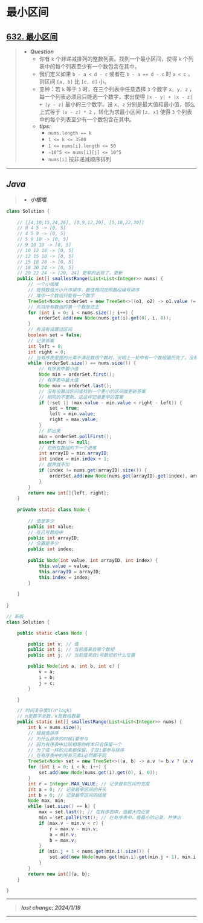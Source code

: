 # 最小区间

## [632. 最小区间](https://leetcode.cn/problems/smallest-range-covering-elements-from-k-lists/)

> - ***Question***
>   - 你有 `k` 个非递减排列的整数列表。找到一个最小区间，使得 `k` 个列表中的每个列表至少有一个数包含在其中。
>   - 我们定义如果 `b - a < d - c` 或者在 `b - a == d - c` 时 `a < c` ，则区间 `[a, b]` 比 `[c, d]` 小。
>   - 变种：若 `k` 等于 `3` 时，在三个列表中任意选择 `3` 个数字 `x, y, z` ，每一个列表必须且只能选一个数字，求出使得 `|x - y| + |x - z| + |y - z|` 最小的三个数字。设 `x, z` 分别是最大值和最小值，那么上式等于 `(x - z) * 2` ，转化为求最小区间 `[z, x]` 使得 `3` 个列表中的每个列表至少有一个数包含在其中。
>   - ***tips:***
>     - `nums.length == k`
>     - `1 <= k <= 3500`
>     - `1 <= nums[i].length <= 50`
>     - `-10^5 <= nums[i][j] <= 10^5`
>     - `nums[i]` 按非递减顺序排列

---

## *Java*

> - ***小根堆***

```java
class Solution {
    
    // [[4,10,15,24,26], [0,9,12,20], [5,18,22,30]]
    // 0 4 5 -> [0, 5]
    // 4 5 9 -> [0, 5]
    // 5 9 10 -> [0, 5]
    // 9 10 18 -> [0, 5]
    // 10 12 18 -> [0, 5]
    // 12 15 18 -> [0, 5]
    // 15 18 20 -> [0, 5]
    // 18 20 24 -> [0, 5]
    // 20 22 24 -> [20, 24] 更窄的出现了，更新
    public int[] smallestRange(List<List<Integer>> nums) {
        // 一个小根堆
        // 按照数值大小升序排序，数值相同按照数组编号排序
        // 堆中一个数组只能有一个数字
        TreeSet<Node> orderSet = new TreeSet<>((o1, o2) -> o1.value != o2.value ? o1.value - o2.value : o1.arrayID - o2.arrayID);
        // 先将所有数组的第一个数放进去
        for (int i = 0; i < nums.size(); i++) {
            orderSet.add(new Node(nums.get(i).get(0), i, 0));
        }
        // 有没有设置过区间
        boolean set = false;
        // 记录答案
        int left = 0;
        int right = 0;
        // 当有序表里面的元素不满足数组个数时，说明上一轮中有一个数组遍历完了，没有把数字加进去
        while (orderSet.size() == nums.size()) {
            // 有序表中最小值
            Node min = orderSet.first();
            // 有序表中最大值
            Node max = orderSet.last();
            // 没有设置过区间或找到一个更小的区间就更新答案
            // 相同的不更新，这这样记录更早的答案
            if (!set || (max.value - min.value < right - left)) {
                set = true;
                left = min.value;
                right = max.value;
            }
            // 抓出来
            min = orderSet.pollFirst();
            assert min != null;
            // 它所在数组的下一个进堆
            int arrayID = min.arrayID;
            int index = min.index + 1;
            // 越界就不加
            if (index != nums.get(arrayID).size()) {
                orderSet.add(new Node(nums.get(arrayID).get(index), arrayID, index));
            }
        }
        return new int[]{left, right};
    }
    
    private static class Node {
        
        // 值是多少
        public int value;
        // 在几号数组中
        public int arrayID;
        // 位置是多少
        public int index;
        
        public Node(int value, int arrayID, int index) {
            this.value = value;
            this.arrayID = arrayID;
            this.index = index;
        }
        
    }
    
}

// 新版
class Solution {

    public static class Node {

        public int v; // 值
        public int i; // 当前值来自哪个数组
        public int j; // 当前值来自i号数组的什么位置

        public Node(int a, int b, int c) {
            v = a;
            i = b;
            j = c;
        }

    }

    // 时间复杂度O(n*logk)
    // n是数字总数，k是数组数量
    public static int[] smallestRange(List<List<Integer>> nums) {
        int k = nums.size();
        // 根据值排序
        // 为什么排序的时候i要参与
        // 因为有序表中比较相等的样本只会保留一个
        // 为了值一样的元素都保留，于是i要参与排序
        // 在有序表中的所有元素i必然都不同
        TreeSet<Node> set = new TreeSet<>((a, b) -> a.v != b.v ? (a.v - b.v) : (a.i - b.i));
        for (int i = 0; i < k; i++) {
            set.add(new Node(nums.get(i).get(0), i, 0));
        }
        int r = Integer.MAX_VALUE; // 记录最窄区间的宽度
        int a = 0; // 记录最窄区间的开头
        int b = 0; // 记录最窄区间的结尾
        Node max, min;
        while (set.size() == k) {
            max = set.last(); // 在有序表中，值最大的记录
            min = set.pollFirst(); // 在有序表中，值最小的记录，并弹出
            if (max.v - min.v < r) {
                r = max.v - min.v;
                a = min.v;
                b = max.v;
            }
            if (min.j + 1 < nums.get(min.i).size()) {
                set.add(new Node(nums.get(min.i).get(min.j + 1), min.i, min.j + 1));
            }
        }
        return new int[]{a, b};
    }

}
```

---

> ***last change: 2024/1/19***

---
